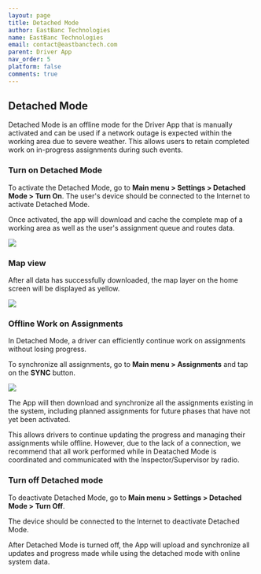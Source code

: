 ```yaml
---
layout: page
title: Detached Mode
author: EastBanc Technologies
name: EastBanc Technologies
email: contact@eastbanctech.com
parent: Driver App
nav_order: 5
platform: false
comments: true
---
```



## Detached Mode

Detached Mode is an offline mode for the Driver App that is manually activated and can be used if a network outage is expected within the working area due to severe weather. This allows users to retain completed work on in-progress assignments during such events.


### Turn on Detached Mode

To activate the Detached Mode, go to **Main menu > Settings > Detached Mode > Turn On**. 
The user's device should be connected to the Internet to activate Detached Mode.

Once activated, the app will download and cache the complete map of a working area as well as the user's assignment queue and routes data.

<img src="images/driver/da-login-and-navigation/da-detached-mode.png" class="ios width-sm" data-lightbox="1" />


### Map view

After all data has successfully downloaded, the map layer on the home screen will be displayed as yellow.

<img src="images/driver/da-login-and-navigation/da-detached-mode-map.png" class="ios width-sm" data-lightbox="2" />


### Offline Work on Assignments

In Detached Mode, a driver can efficiently continue work on assignments without losing progress.

To synchronize all assignments, go to **Main menu > Assignments** and tap on the **SYNC** button.

<img src="images/driver/da-login-and-navigation/da-detached-mode-assignments.png" class="ios width-sm" data-lightbox="3" />

The App will then download and synchronize all the assignments existing in the system, including planned assignments for future phases that have not yet been activated.

This allows drivers to continue updating the progress and managing their assignments while offline. However, due to the lack of a connection, we recommend that all work performed while in Deatached Mode is coordinated and communicated with the Inspector/Supervisor by radio.

### Turn off Detached mode

To deactivate Detached Mode, go to **Main menu > Settings > Detached Mode > Turn Off**. 

The device should be connected to the Internet to deactivate Detached Mode.

After Detached Mode is turned off, the App will upload and synchronize all updates and progress made while using the detached mode with online system data.
